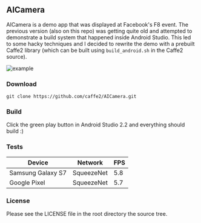 ## AICamera

AICamera is a demo app that was displayed at Facebook's F8 event.  The previous version (also on this repo) was getting quite old and attempted to demonstrate a build system that happened inside Android Studio.  This led to some hacky techniques and I decided to rewrite the demo with a prebuilt Caffe2 library (which can be built using `build_android.sh` in the Caffe2 source).

![example](https://thumbs.gfycat.com/FlimsyInbornIndianabat-size_restricted.gif)

### Download

    git clone https://github.com/caffe2/AICamera.git

### Build

Click the green play button in Android Studio 2.2 and everything should build :)

### Tests

| Device             | Network       |  FPS  |
| ------------------ | ------------- | ----- |
| Samsung Galaxy S7  | SqueezeNet    |  5.8  |
| Google Pixel       | SqueezeNet    |  5.7  |

### License

Please see the LICENSE file in the root directory the source tree.
